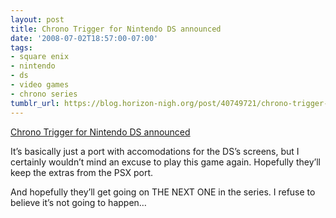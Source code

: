 ```yaml
---
layout: post
title: Chrono Trigger for Nintendo DS announced
date: '2008-07-02T18:57:00-07:00'
tags:
- square enix
- nintendo
- ds
- video games
- chrono series
tumblr_url: https://blog.horizon-nigh.org/post/40749721/chrono-trigger-for-nintendo-ds-announced
---
```

[Chrono Trigger for Nintendo DS announced](http://www.nintendoworldreport.com/newsArt.cfm?artid=16261)  

It’s basically just a port with accomodations for the DS’s screens, but I certainly wouldn’t mind an excuse to play this game again. Hopefully they’ll keep the extras from the PSX port.

And hopefully they’ll get going on THE NEXT ONE in the series. I refuse to believe it’s not going to happen…

